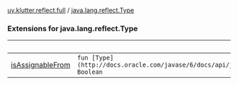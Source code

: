 [uy.klutter.reflect.full](../index.md) / [java.lang.reflect.Type](.)


### Extensions for java.lang.reflect.Type

|&nbsp;|&nbsp;|
|---|---|
| [isAssignableFrom](is-assignable-from.md) | `fun [Type](http://docs.oracle.com/javase/6/docs/api/java/lang/reflect/Type.html).isAssignableFrom(other:&nbsp;KType): Boolean` |
